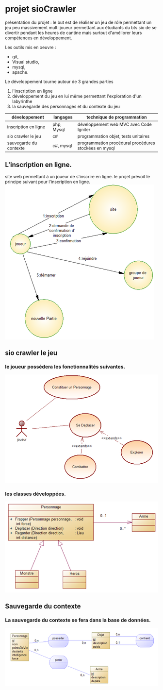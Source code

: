 # projet sioCrawler

présentation du projet : le but est de réaliser un jeu de rôle permettant un jeu peu massivement multi joueur
permettant aux étudiants  du bts sio de se divertir pendant les heures de cantine mais surtout d'améliorer leurs compétences en développement.

Les outils mis en oeuvre :
* git,
* Visual studio,
* mysql, 
* apache.

Le développement tourne autour de 3 grandes parties
1. l'inscription en ligne
2. développement du jeu en lui même permettant l'exploration d'un labyrinthe
3. la sauvegarde des personnages et du contexte du jeu


| développement          | langages   | technique de programmation                            | 
|------------------------|------------|-------------------------------------------------------| 
| inscription en ligne   | php, Mysql | développement web MVC avec Code Igniter               |
| sio crawler le jeu     | c#         | programmation objet, tests unitaires                  |
| sauvegarde du contexte | c#, mysql  | programmation procédural procédures stockées en mysql |


## L'inscription en ligne.
site web permettant à un joueur de s'inscrire en ligne.
le projet prévoit le principe suivant pour l'inscription en ligne.
![acteurFluxInscription.png](https://github.com/odebb/sioCrawler/blob/master/images/acteurFluxInscription.png)

## sio crawler le jeu
### le joueur possédera les fonctionnalités suivantes.
![useCasePersonnage.png](https://github.com/odebb/sioCrawler/blob/master/images/useCasePersonnage.png)

### les classes développées.
![diagrammeClassePersonnage.png](https://github.com/odebb/sioCrawler/blob/master/images/diagrammeClassePersonnage.png)

## Sauvegarde du contexte 
### La sauvegarde du contexte se fera dans la base de données.
![mcdSauvegarede.png](https://github.com/odebb/sioCrawler/blob/master/images/mcdSauvegarde.png)